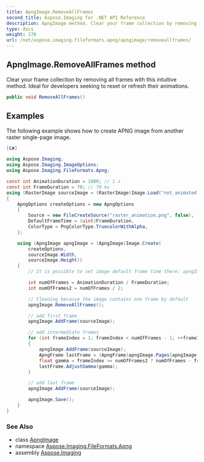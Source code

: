 ```yaml
---
title: ApngImage.RemoveAllFrames
second_title: Aspose.Imaging for .NET API Reference
description: ApngImage method. Clear your frame collection by removing all frames with this intuitive method. Ideal for developers seeking to reset or refresh their animations
type: docs
weight: 270
url: /net/aspose.imaging.fileformats.apng/apngimage/removeallframes/
---
```

## ApngImage.RemoveAllFrames method

Clear your frame collection by removing all frames with this intuitive method. Ideal for developers seeking to reset or refresh their animations.

```csharp
public void RemoveAllFrames()
```

## Examples

The following example shows how to create APNG image from another raster single-page image.

```csharp
[C#]

using Aspose.Imaging;
using Aspose.Imaging.ImageOptions;
using Aspose.Imaging.FileFormats.Apng;

const int AnimationDuration = 1000; // 1 s
const int FrameDuration = 70; // 70 ms
using (RasterImage sourceImage = (RasterImage)Image.Load("not_animated.png"))
{
    ApngOptions createOptions = new ApngOptions
    {
        Source = new FileCreateSource("raster_animation.png", false),
        DefaultFrameTime = (uint)FrameDuration,
        ColorType = PngColorType.TruecolorWithAlpha,
    };

    using (ApngImage apngImage = (ApngImage)Image.Create(
        createOptions,
        sourceImage.Width,
        sourceImage.Height))
    {
        // It is possible to set image default frame time there: apngImage.DefaultFrameTime = (uint)FrameDuration;

        int numOfFrames = AnimationDuration / FrameDuration;
        int numOfFrames2 = numOfFrames / 2;

        // Cleaning because the image contains one frame by default
        apngImage.RemoveAllFrames();

        // add first frame
        apngImage.AddFrame(sourceImage);

        // add intermediate frames
        for (int frameIndex = 1; frameIndex < numOfFrames - 1; ++frameIndex)
        {
            apngImage.AddFrame(sourceImage);
            ApngFrame lastFrame = (ApngFrame)apngImage.Pages[apngImage.PageCount - 1];
            float gamma = frameIndex >= numOfFrames2 ? numOfFrames - frameIndex - 1 : frameIndex;
            lastFrame.AdjustGamma(gamma);
        }

        // add last frame
        apngImage.AddFrame(sourceImage);

        apngImage.Save();
    }
}
```

### See Also

* class [ApngImage](../)
* namespace [Aspose.Imaging.FileFormats.Apng](../../apngimage/)
* assembly [Aspose.Imaging](../../../)


